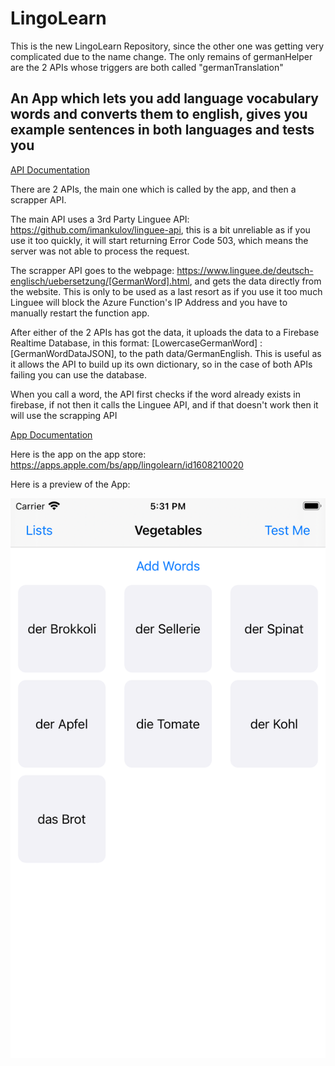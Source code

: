 # LingoLearn
This is the new LingoLearn Repository, since the other one was getting very complicated due to the name change. The only remains of germanHelper are the 2 APIs whose triggers are both called "germanTranslation"

## An App which lets you add language vocabulary words and converts them to english, gives you example sentences in both languages and tests you

<ins>API Documentation</ins>

There are 2 APIs, the main one which is called by the app, and then a scrapper API.

The main API uses a 3rd Party Linguee API: https://github.com/imankulov/linguee-api, this is a bit unreliable as if you use it too quickly, it will start returning Error Code 503, which means the server was not able to process the request.

The scrapper API goes to the webpage: https://www.linguee.de/deutsch-englisch/uebersetzung/[GermanWord].html, and gets the data directly from the website. This is only to be used as a last resort as if you use it too much Linguee will block the Azure Function's IP Address and you have to manually restart the function app.

After either of the 2 APIs has got the data, it uploads the data to a Firebase Realtime Database, in this format: [LowercaseGermanWord] : [GermanWordDataJSON], to the path data/GermanEnglish. This is useful as it allows the API to build up its own dictionary, so in the case of both APIs failing you can use the database.

When you call a word, the API first checks if the word already exists in firebase, if not then it calls the Linguee API, and if that doesn't work then it will use the scrapping API

<ins>App Documentation</ins>

Here is the app on the app store: https://apps.apple.com/bs/app/lingolearn/id1608210020

Here is a preview of the App:

![Preview Image](https://github.com/AryaaSk/LingoLearn/blob/main/5.5%20Photos/Simulator%20Screen%20Shot%20-%20iPhone%208%20Plus%20-%202022-02-02%20at%2017.31.35.png?raw=true)
